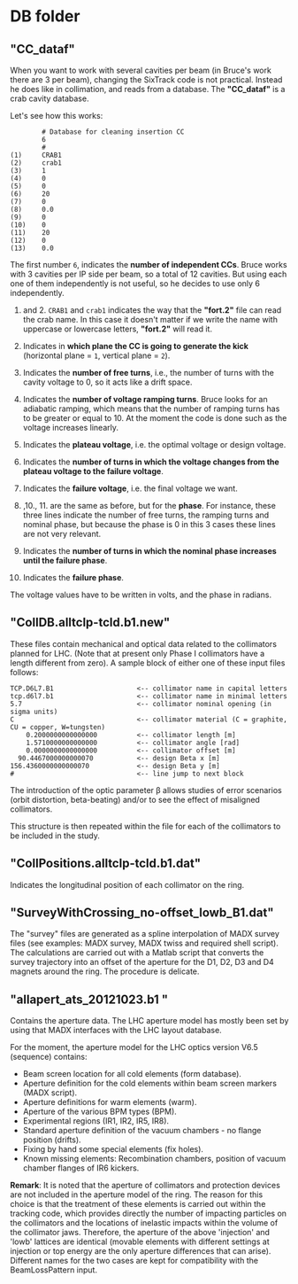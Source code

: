 DB folder
=========

"CC_dataf"
----------

When you want to work with several cavities per beam (in Bruce's work there are 3 per beam), changing the SixTrack code is not practical. Instead he does like in collimation, and reads from a database. The __"CC_dataf"__ is a crab cavity database.

Let's see how this works:

```
		# Database for cleaning insertion CC
		6
		#
(1) 	CRAB1
(2) 	crab1
(3) 	1
(4) 	0
(5) 	0
(6) 	20
(7) 	0
(8) 	0.0
(9) 	0
(10) 	0
(11) 	20
(12) 	0
(13) 	0.0
```
The first number ``6``, indicates the __number of independent CCs__. Bruce works with 3 cavities per IP side per beam, so a total of 12 cavities. But using each one of them independently is not useful, so he decides to use only 6 independently.

1. and 2. ``CRAB1`` and ``crab1`` indicates the way that the __"fort.2"__ file can read the crab name. In this case it doesn't matter if we write the name with uppercase or lowercase letters, __"fort.2"__ will read it.

3. Indicates in __which plane the CC is going to generate the kick__ (horizontal plane = ``1``, vertical plane = ``2``).

4. Indicates the __number of free turns__, i.e., the number of turns with the cavity voltage to 0, so it acts like a drift space.

5. Indicates the __number of voltage ramping turns__. Bruce looks for an adiabatic ramping, which means that the number of ramping turns has to be greater or equal to 10. At the moment the code is done such as the voltage increases linearly.

6. Indicates the __plateau voltage__, i.e. the optimal voltage or design voltage.

7. Indicates the __number of turns in which the voltage changes from the plateau voltage to the failure voltage__.

8. Indicates the __failure voltage__, i.e. the final voltage we want.

9. ,10., 11. are the same as before, but for the __phase__. For instance, these three lines indicate the number of free turns, the ramping turns and nominal phase, but because the phase is 0 in this 3 cases these lines are not very relevant.

12. Indicates the __number of turns in which the nominal phase increases until the failure phase__.

13. Indicates the __failure phase__.

The voltage values have to be written in volts, and the phase in radians.

"CollDB.alltclp-tcld.b1.new"
----------------------------

These files contain mechanical and optical data related to the collimators planned for LHC. (Note that at present only Phase I collimators have a length different from zero). A sample block of either one of these input files follows:

```
TCP.D6L7.B1                   	<-- collimator name in capital letters
tcp.d6l7.b1                     <-- collimator name in minimal letters
5.7                             <-- collimator nominal opening (in sigma units)
C                               <-- collimator material (C = graphite, CU = copper, W=tungsten)
    0.2000000000000000          <-- collimator length [m]
    1.5710000000000000          <-- collimator angle [rad]
    0.0000000000000000          <-- collimator offset [m] 
  90.4467000000000070           <-- design Beta x [m] 
156.4360000000000070          	<-- design Beta y [m]  
#                               <-- line jump to next block  
```

The introduction of the optic parameter β allows studies of error scenarios (orbit distortion, beta-beating) and/or to see the effect of misaligned collimators.

This structure is then repeated within the file for each of the collimators to be included in the study.

"CollPositions.alltclp-tcld.b1.dat"
-----------------------------------

Indicates the longitudinal position of each collimator on the ring.


"SurveyWithCrossing_no-offset_lowb_B1.dat"
-----------------------------------------
The "survey" files are generated as a spline interpolation of MADX survey files (see examples: MADX survey, MADX twiss and required shell script). The calculations are carried out with a Matlab script that converts the survey trajectory into an offset of the aperture for the D1, D2, D3 and D4 magnets around the ring. The procedure is delicate.


"allapert_ats_20121023.b1 "
---------------------------
Contains the aperture data. The LHC aperture model has mostly been set by using that MADX interfaces with the LHC layout database. 

For the moment, the aperture model for the LHC optics version V6.5 (sequence) contains:

* Beam screen location for all cold elements (form database).
* Aperture definition for the cold elements within beam screen markers (MADX script).
* Aperture definitions for warm elements (warm).
* Aperture of the various BPM types (BPM).
* Experimental regions (IR1, IR2, IR5, IR8).
* Standard aperture definition of the vacuum chambers - no flange position (drifts).
* Fixing by hand some special elements (fix holes).
* Known missing elements: Recombination chambers, position of vacuum chamber flanges of IR6 kickers.

__Remark__: It is noted that the aperture of collimators and protection devices are not included in the aperture model of the ring. The reason for this choice is that the treatment of these elements is carried out within the tracking code, which provides directly the number of impacting particles on the collimators and the locations of inelastic impacts within the volume of the collimator jaws. Therefore, the aperture of the above 'injection' and 'lowb' lattices are identical (movable elements with different settings at injection or top energy are the only aperture differences that can arise). Different names for the two cases are kept for compatibility with the BeamLossPattern input.